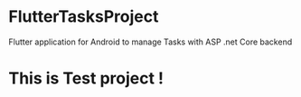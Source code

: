 # FlutterTasksProject
Flutter application for Android to manage Tasks with ASP .net Core backend 
<h1> This is Test project !</h1>
